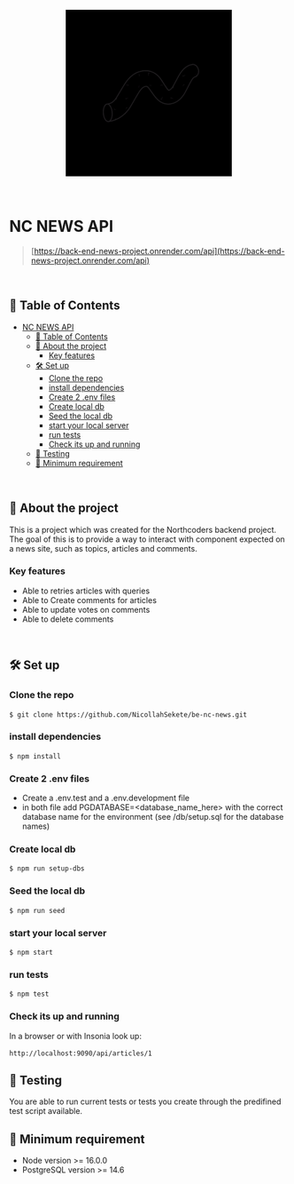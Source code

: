 <p align="center">
  <a href="https://back-end-news-project.onrender.com/api">
    <img src="./media/ezgif.com-video-to-gif.gif" height="300px">
  </a>
</p>

&nbsp;

# NC NEWS API

> [https://back-end-news-project.onrender.com/api](https://back-end-news-project.onrender.com/api)

&nbsp;

## 🚩 Table of Contents

- [NC NEWS API](#nc-news-api)
  - [🚩 Table of Contents](#-table-of-contents)
  - [📑 About the project](#-about-the-project)
    - [Key features](#key-features)
  - [🛠️ Set up](#️-set-up)
    - [Clone the repo](#clone-the-repo)
    - [install dependencies](#install-dependencies)
    - [Create 2 .env files](#create-2-env-files)
    - [Create local db](#create-local-db)
    - [Seed the local db](#seed-the-local-db)
    - [start your local server](#start-your-local-server)
    - [run tests](#run-tests)
    - [Check its up and running](#check-its-up-and-running)
  - [🔬 Testing](#-testing)
  - [📍 Minimum requirement](#-minimum-requirement)

&nbsp;

## 📑 About the project

This is a project which was created for the Northcoders backend project. The goal of this is to provide a way to interact with component expected on a news site, such as topics, articles and comments.

### Key features

- Able to retries articles with queries
- Able to Create comments for articles
- Able to update votes on comments
- Able to delete comments

&nbsp;

## 🛠️ Set up

### Clone the repo

```
$ git clone https://github.com/NicollahSekete/be-nc-news.git
```

### install dependencies

```
$ npm install
```

### Create 2 .env files

- Create a .env.test and a .env.development file
- in both file add PGDATABASE=<database_name_here> with the correct database name for the environment (see /db/setup.sql for the database names)

### Create local db

```
$ npm run setup-dbs
```

### Seed the local db

```
$ npm run seed
```

### start your local server

```
$ npm start
```

### run tests

```
$ npm test
```

### Check its up and running

In a browser or with Insonia look up:

```
http://localhost:9090/api/articles/1
```

## 🔬 Testing

You are able to run current tests or tests you create through the predifined test script available.

## 📍 Minimum requirement

- Node version >= 16.0.0
- PostgreSQL version >= 14.6